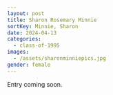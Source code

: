 ```yaml
---
layout: post
title: Sharon Rosemary Minnie
sortKey: Minnie, Sharon
date: 2024-04-13
categories:
  - class-of-1995
images:
  - /assets/sharonminniepics.jpg
gender: female
---
```

E﻿ntry coming soon.